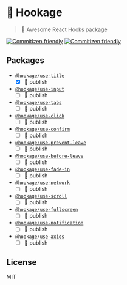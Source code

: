# 🎣 Hookage

> 🎣 Awesome React Hooks package

[![Commitizen friendly](https://img.shields.io/badge/commitizen-friendly-brightgreen.svg)](http://commitizen.github.io/cz-cli/) [![Commitizen friendly](https://img.shields.io/badge/PRs-welcome-brightgreen.svg)](https://img.shields.io/badge/PRs-welcome-brightgreen.svg)

## Packages
- [`@hookage/use-title`](/packages/useTitle)
  - [x] 📣 publish
- [`@hookage/use-input`](/packages/useInput)
  - [ ] 📣 publish
- [`@hookage/use-tabs`](/packages/useTabs)
  - [ ] 📣 publish
- [`@hookage/use-click`](/packages/useClick)
  - [ ] 📣 publish
- [`@hookage/use-confirm`](/packages/useConfirm)
  - [ ] 📣 publish
- [`@hookage/use-prevent-leave`](/packages/usePreventLeave)
  - [ ] 📣 publish
- [`@hookage/use-before-leave`](/packages/useBeforeLeave)
  - [ ] 📣 publish
- [`@hookage/use-fade-in`](/packages/useFadeIn)
  - [ ] 📣 publish
- [`@hookage/use-network`](/packages/useNetwork)
  - [ ] 📣 publish
- [`@hookage/use-scroll`](/packages/useScroll)
  - [ ] 📣 publish
- [`@hookage/use-fullscreen`](/packages/useFullScreen)
  - [ ] 📣 publish
- [`@hookage/use-notification`](/packages/useNotification)
  - [ ] 📣 publish
- [`@hookage/use-axios`](/packages/useAxios)
  - [ ] 📣 publish

## License

MIT